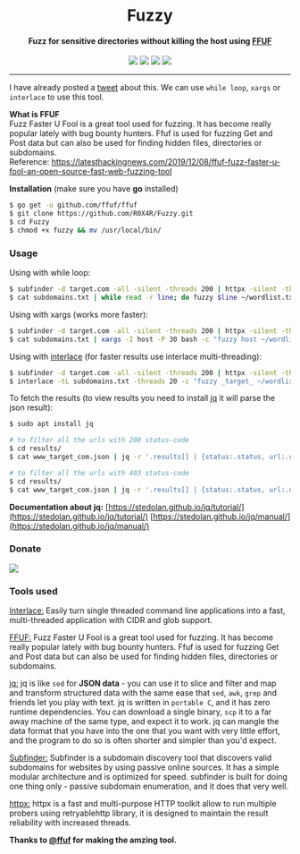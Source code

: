 <h1 align="center"> Fuzzy </h1>
<h4 align="center">Fuzz for sensitive directories without killing the host using <a href="https://github.com/ffuf/ffuf">FFUF</a></h4>
<p align="center">
<a href="https://ko-fi.com/i/IE1E74SK2W"><img src="https://img.shields.io/badge/buy%20me%20a%20ko--fi%20-donate-red"></a>
<a href="https://github.com/R0X4R/Fuzzy/issues"><img src="https://img.shields.io/badge/contributions-welcome-brightgreen.svg?style=flat"></a>
<a href="https://twitter.com/R0X4R/"><img src="https://img.shields.io/badge/twitter-%40R0X4R-blue.svg"></a>
<a href="https://github.com/R0X4R?tab=followers"><img src="https://img.shields.io/badge/github-%40R0X4R-orange"></a>
</p>

---

I have already posted a <a href="https://twitter.com/R0X4R/status/1396847127934889991">tweet</a> about this. We can use `while loop`, `xargs` or `interlace` to use this tool.<br>

<b>What is FFUF</b><br>
Fuzz Faster U Fool is a great tool used for fuzzing. It has become really popular lately with bug bounty hunters. Ffuf is used for fuzzing Get and Post data but can also be used for finding hidden files, directories or subdomains.<br>
Reference: <a href="https://latesthackingnews.com/2019/12/08/ffuf-fuzz-faster-u-fool-an-open-source-fast-web-fuzzing-tool">https://latesthackingnews.com/2019/12/08/ffuf-fuzz-faster-u-fool-an-open-source-fast-web-fuzzing-tool</a>

**Installation** (make sure you have **go** installed)
```bash
$ go get -u github.com/ffuf/ffuf
$ git clone https://github.com/R0X4R/Fuzzy.git
$ cd Fuzzy
$ chmod +x fuzzy && mv /usr/local/bin/
```

### Usage

Using with while loop:
```bash
$ subfinder -d target.com -all -silent -threads 200 | httpx -silent -threads 200 | anew -q subdomains.txt
$ cat subdomains.txt | while read -r line; do fuzzy $line ~/wordlist.txt; done
```

Using with xargs (works more faster):
```bash
$ subfinder -d target.com -all -silent -threads 200 | httpx -silent -threads 200 | anew -q subdomains.txt
$ cat subdomains.txt | xargs -I host -P 30 bash -c "fuzzy host ~/wordlist.txt"
```

Using with [interlace](https://github.com/codingo/Interlace) (for faster results use interlace multi-threading):

```bash
$ subfinder -d target.com -all -silent -threads 200 | httpx -silent -threads 200 | anew -q subdomains.txt
$ interlace -tL subdomains.txt -threads 20 -c "fuzzy _target_ ~/wordlists.txt" 
```

To fetch the results (to view results you need to install [jq](https://stedolan.github.io/jq/) it will parse the json result):

```bash
$ sudo apt install jq

# to filter all the urls with 200 status-code
$ cd results/
$ cat www_target_com.json | jq -r '.results[] | {status:.status, url:.url} | select(.status == 200) | .url'

# to filter all the urls with 403 status-code
$ cd results/
$ cat www_target_com.json | jq -r '.results[] | {status:.status, url:.url} | select(.status == 403) | .url'
```
**Documentation about jq:** [https://stedolan.github.io/jq/tutorial/](https://stedolan.github.io/jq/tutorial/) [https://stedolan.github.io/jq/manual/](https://stedolan.github.io/jq/manual/)

### Donate
<a href="https://ko-fi.com/i/IE1E74SK2W"><img src="https://ko-fi.com/img/githubbutton_sm.svg"></a>

### Tools used
<p align="left">
<a href="https://github.com/codingo/Interlace">Interlace:</a> Easily turn single threaded command line applications into a fast, multi-threaded application with CIDR and glob support.<br>

<a href="https://github.com/ffuf/ffuf">FFUF:</a> Fuzz Faster U Fool is a great tool used for fuzzing. It has become really popular lately with bug bounty hunters. Ffuf is used for fuzzing Get and Post data but can also be used for finding hidden files, directories or subdomains.<br>

<a href="https://stedolan.github.io/jq/">jq:</a> jq is like ``sed`` for **JSON data** - you can use it to slice and filter and map and transform structured data with the same ease that ``sed``, ``awk``, ``grep`` and friends let you play with text. jq is written in ``portable C``, and it has zero runtime dependencies. You can download a single binary, ``scp`` it to a far away machine of the same type, and expect it to work. jq can mangle the data format that you have into the one that you want with very little effort, and the program to do so is often shorter and simpler than you'd expect.

<a href="https://github.com/projectdiscovery/subfinder">Subfinder:</a> Subfinder is a subdomain discovery tool that discovers valid subdomains for websites by using passive online sources. It has a simple modular architecture and is optimized for speed. subfinder is built for doing one thing only - passive subdomain enumeration, and it does that very well.<br>

<a href="https://github.com/projectdiscovery/httpx">httpx:</a> httpx is a fast and multi-purpose HTTP toolkit allow to run multiple probers using retryablehttp library, it is designed to maintain the result reliability with increased threads.

**Thanks to [@ffuf](https://github.com/ffuf/) for making the amzing tool.**
